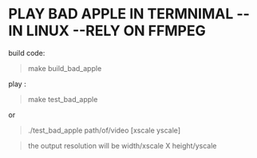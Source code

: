 # PLAY BAD APPLE IN TERMNIMAL --IN LINUX --RELY ON FFMPEG

build code:
>make build_bad_apple

play :
>make test_bad_apple

or 
>./test_bad_apple path/of/video [xscale yscale]

>the output resolution will be width/xscale X height/yscale


